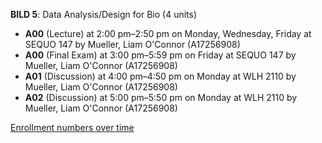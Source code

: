 **BILD 5**: Data Analysis/Design for Bio (4 units)

- **A00** (Lecture) at 2:00 pm–2:50 pm on Monday, Wednesday, Friday at SEQUO 147 by Mueller, Liam O'Connor (A17256908)
- **A00** (Final Exam) at 3:00 pm–5:59 pm on Friday at SEQUO 147 by Mueller, Liam O'Connor (A17256908)
- **A01** (Discussion) at 4:00 pm–4:50 pm on Monday at WLH 2110 by Mueller, Liam O'Connor (A17256908)
- **A02** (Discussion) at 5:00 pm–5:50 pm on Monday at WLH 2110 by Mueller, Liam O'Connor (A17256908)

[Enrollment numbers over time](./BILD5.tsv)

